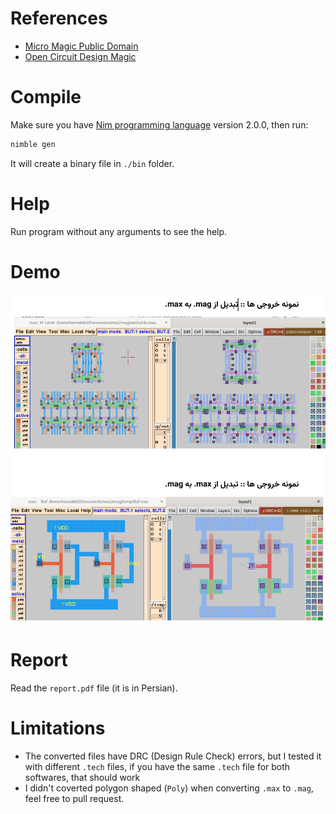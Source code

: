 # References
- [Micro Magic Public Domain](https://github.com/yarpose/YARPOSE.Micromagic_PD)
- [Open Circuit Design Magic](https://github.com/RTimothyEdwards/magic)

# Compile
Make sure you have [Nim programming language](https://nim-lang.org/) version 2.0.0, then run:
```bash
nimble gen
```
It will create a binary file in `./bin` folder.

# Help
Run program without any arguments to see the help.

# Demo
![demo](./demo.png)

# Report
Read the `report.pdf` file (it is in Persian).

# Limitations
- The converted files have DRC (Design Rule Check) errors, but I tested it with different `.tech` files, if you have the same `.tech` file for both softwares, that should work
- I didn't coverted polygon shaped (`Poly`) when converting `.max` to `.mag`, feel free to pull request.
